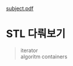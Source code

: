 [subject.pdf](./en.subject.pdf)   
   
STL 다뤄보기
===============
> iterator   
> algoritm
> containers
